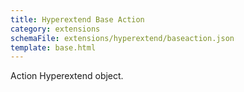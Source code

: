```yaml
---
title: Hyperextend Base Action
category: extensions
schemaFile: extensions/hyperextend/baseaction.json
template: base.html
---
```


Action Hyperextend object.